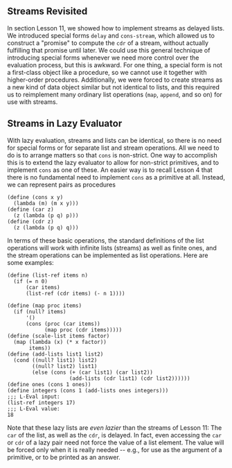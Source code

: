 ## Streams Revisited

In section Lesson 11, we showed how to implement streams as delayed lists. We
introduced special forms `delay` and `cons-stream`, which allowed us to
construct a "promise" to compute the `cdr` of a stream, without actually
fulfilling that promise until later. We could use this general technique of
introducing special forms whenever we need more control over the evaluation
process, but this is awkward. For one thing, a special form is not a first-class object like a procedure, so we cannot use it together with higher-order
procedures. Additionally, we were forced to create streams as a new kind of
data object similar but not identical to lists, and this required us to
reimplement many ordinary list operations (`map`, `append`, and so on) for use
with streams.

## Streams in Lazy Evaluator

With lazy evaluation, streams and lists can be identical, so there is no need
for special forms or for separate list and stream operations. All we need to
do is to arrange matters so that `cons` is non-strict. One way to accomplish
this is to extend the lazy evaluator to allow for non-strict primitives, and
to implement `cons` as one of these. An easier way is to recall Lesson 4 that
there is no fundamental need to implement `cons` as a primitive at all.
Instead, we can represent pairs as procedures

    
    (define (cons x y)
      (lambda (m) (m x y)))
    (define (car z)
      (z (lambda (p q) p)))
    (define (cdr z)
      (z (lambda (p q) q)))

In terms of these basic operations, the standard definitions of the list
operations will work with infinite lists (streams) as well as finite ones, and
the stream operations can be implemented as list operations. Here are some
examples:

    
    (define (list-ref items n)
      (if (= n 0)
          (car items)
          (list-ref (cdr items) (- n 1))))
    
    (define (map proc items)
      (if (null? items)
          '()
          (cons (proc (car items))
                (map proc (cdr items)))))
    (define (scale-list items factor)
      (map (lambda (x) (* x factor))
           items))
    (define (add-lists list1 list2)
      (cond ((null? list1) list2)
            ((null? list2) list1)
            (else (cons (+ (car list1) (car list2))
                        (add-lists (cdr list1) (cdr list2))))))
    (define ones (cons 1 ones))
    (define integers (cons 1 (add-lists ones integers)))
    ;;; L-Eval input:
    (list-ref integers 17)
    ;;; L-Eval value:
    18
    

Note that these lazy lists are _even lazier_ than the streams of Lesson 11:
The `car` of the list, as well as the `cdr`, is delayed. In fact, even
accessing the `car` or `cdr` of a lazy pair need not force the value of a list
element. The value will be forced only when it is really needed -- e.g., for
use as the argument of a primitive, or to be printed as an answer.

